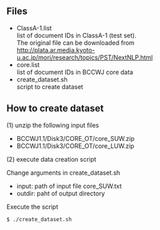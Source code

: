 ## Files 

- ClassA-1.list  
    list of document IDs in ClassA-1 (test set).  
    The original file can be downloaded from  
    <http://plata.ar.media.kyoto-u.ac.jp/mori/research/topics/PST/NextNLP.html>
- core.list  
    list of document IDs in BCCWJ core data
- create_dataset.sh  
    script to create dataset


## How to create dataset

(1) unzip the following input files

- BCCWJ1.1/Disk3/CORE_OT/core_SUW.zip
- BCCWJ1.1/Disk3/CORE_OT/core_LUW.zip

(2) execute data creation script

Change arguments in create_dataset.sh

- input:  path of input file core_SUW.txt
- outdir: paht of output directory

Execute the script

~~~~
$ ./create_dataset.sh
~~~~